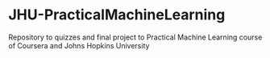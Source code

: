 # JHU-PracticalMachineLearning
Repository to quizzes and final project to Practical Machine Learning course of Coursera and Johns Hopkins University
